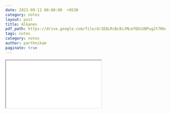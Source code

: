 ```yaml
---
date: 2021-09-11 00:00:00  +0530
category: notes
layout: post
title: Alkanes
pdf_path: https://drive.google.com/file/d/1EQLRcBc8sJMLmfQOiUBPug2t7Nhelkmv/preview?usp=sharing
tags: notes
category: notes
author: parthnikam
paginate: true
---
```


<iframe class="embed-pdf" src="{{ page.pdf_path }}#toolbar=0" seamless="seamless" scrolling="no" style="overflow:hidden"></iframe>

